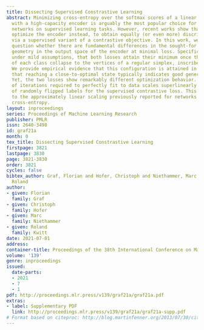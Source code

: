 ```yaml
---
title: Dissecting Supervised Constrastive Learning
abstract: Minimizing cross-entropy over the softmax scores of a linear map composed
  with a high-capacity encoder is arguably the most popular choice for training neural
  networks on supervised learning tasks. However, recent works show that one can directly
  optimize the encoder instead, to obtain equally (or even more) discriminative representations
  via a supervised variant of a contrastive objective. In this work, we address the
  question whether there are fundamental differences in the sought-for representation
  geometry in the output space of the encoder at minimal loss. Specifically, we prove,
  under mild assumptions, that both losses attain their minimum once the representations
  of each class collapse to the vertices of a regular simplex, inscribed in a hypersphere.
  We provide empirical evidence that this configuration is attained in practice and
  that reaching a close-to-optimal state typically indicates good generalization performance.
  Yet, the two losses show remarkably different optimization behavior. The number
  of iterations required to perfectly fit to data scales superlinearly with the amount
  of randomly flipped labels for the supervised contrastive loss. This is in contrast
  to the approximately linear scaling previously reported for networks trained with
  cross-entropy.
layout: inproceedings
series: Proceedings of Machine Learning Research
publisher: PMLR
issn: 2640-3498
id: graf21a
month: 0
tex_title: Dissecting Supervised Constrastive Learning
firstpage: 3821
lastpage: 3830
page: 3821-3830
order: 3821
cycles: false
bibtex_author: Graf, Florian and Hofer, Christoph and Niethammer, Marc and Kwitt,
  Roland
author:
- given: Florian
  family: Graf
- given: Christoph
  family: Hofer
- given: Marc
  family: Niethammer
- given: Roland
  family: Kwitt
date: 2021-07-01
address:
container-title: Proceedings of the 38th International Conference on Machine Learning
volume: '139'
genre: inproceedings
issued:
  date-parts:
  - 2021
  - 7
  - 1
pdf: http://proceedings.mlr.press/v139/graf21a/graf21a.pdf
extras:
- label: Supplementary PDF
  link: http://proceedings.mlr.press/v139/graf21a/graf21a-supp.pdf
# Format based on citeproc: http://blog.martinfenner.org/2013/07/30/citeproc-yaml-for-bibliographies/
---
```

